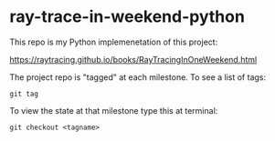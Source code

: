 # ray-trace-in-weekend-python

This repo is my Python implemenetation of this project:

https://raytracing.github.io/books/RayTracingInOneWeekend.html

The project repo is "tagged" at each milestone. To see a list of tags:

`git tag`

To view the state at that milestone type this at terminal:

`git checkout <tagname>`
